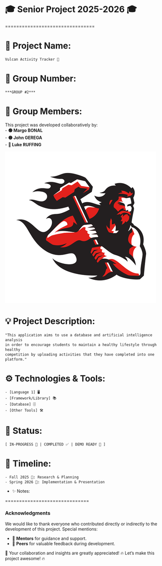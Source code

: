 # 🎓 Senior Project 2025-2026 🎓
================================

# 📌 Project Name:
    Vulcan Activity Tracker 🚀 

# 👥 Group Number:
    ***GROUP #2***

 # 📝 Group Members:
   This project was developed collaboratively by:  
    - **🟢 Margo BONAL**  
    - **🟡 John GEREGA**  
    - **🔵 Luke RUFFING**


   ![Project Logo](./project_pic/vulcan.png)


# 💡 Project Description:
    "This application aims to use a database and artificial intelligence analysis 
    in order to encourage students to maintain a healthy lifestyle through healthy 
    competition by uploading activities that they have completed into one platform." 


# ⚙️ Technologies & Tools:
    - [Language 1] 🖥️
    - [Framework/Library] 📚
    - [Database] 🗄️
    - [Other Tools] 🛠️


# 🚦 Status:
    [ IN-PROGRESS 🔄 | COMPLETED ✅ | DEMO READY 🎉 ]


# 📅 Timeline:
    - Fall 2025 🍂: Research & Planning
    - Spring 2026 🌸: Implementation & Presentation


- ✨ Notes:


==============================
### Acknowledgments

We would like to thank everyone who contributed directly or indirectly to the development of this project. Special mentions:  
- 🙏 **Mentors** for guidance and support.  
- 💬 **Peers** for valuable feedback during development.  

💖 Your collaboration and insights are greatly appreciated!
🔥 Let’s make this project awesome! 🔥
